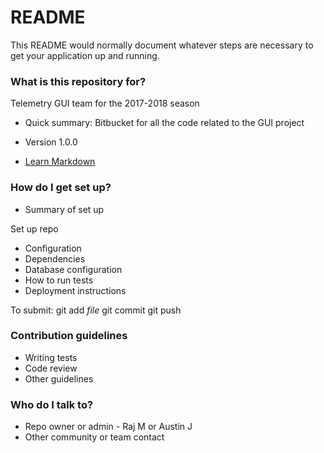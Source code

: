 # README #

This README would normally document whatever steps are necessary to get your application up and running.

### What is this repository for? ###
Telemetry GUI team for the 2017-2018 season

* Quick summary: 
Bitbucket for all the code related to the GUI project 

* Version 1.0.0

* [Learn Markdown](https://bitbucket.org/tutorials/markdowndemo)

### How do I get set up? ###

* Summary of set up

Set up repo 

* Configuration
* Dependencies
* Database configuration
* How to run tests
* Deployment instructions

To submit: 
git add *file*
git commit 
git push 

### Contribution guidelines ###

* Writing tests
* Code review
* Other guidelines

### Who do I talk to? ###
* Repo owner or admin - Raj M or Austin J 
* Other community or team contact